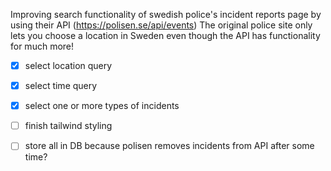 Improving search functionality of swedish police's incident reports page by using their API (https://polisen.se/api/events)
The original police site only lets you choose a location in Sweden even though the API has functionality for much more!

- [x] select location query
- [x] select time query
- [x] select one or more types of incidents
- [ ] finish tailwind styling
- [ ] store all in DB because polisen removes incidents from API after some time?

